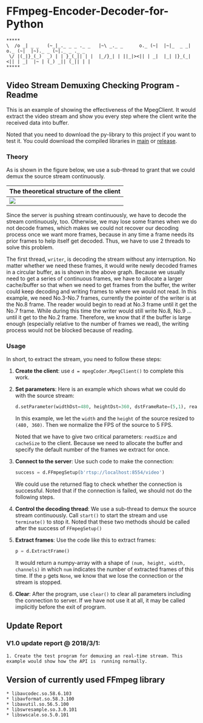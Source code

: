 # FFmpeg-Encoder-Decoder-for-Python

```
*****
\  /o _| _ _   (~_|_._ _ _ ._ _   |~\ _._ _      o._ (~|  |~|_  _ _| o._ (~|  |~)._ _ (~|._ _ ._ _   
 \/ |(_|}_(_)  _) | | }_(_|| | |  |_/}_| | ||_|><|| | _|  |_| |}_(_|<|| | _|  |~ | (_) _|| (_|| | |  
*****
```

## Video Stream Demuxing Checking Program - Readme

This is an example of showing the effectiveness of the MpegClient. It would extract the video stream and show you every step where the client write the received data into buffer.

Noted that you need to download the py-library to this project if you want to test it. You could download the compiled libraries in [main] or [release].

### Theory

As is shown in the figure below, we use a sub-thread to grant that we could demux the source stream continuously.

| The theoretical structure of the client |
| ------ |
|![][theory-show]|

Since the server is pushing stream continuously, we have to decode the stream continuously, too. Otherwise, we may lose some frames when we do not decode frames, which makes we could not recover our decoding process once we want more frames, because in any time a frame needs its prior frames to help itself get decoded. Thus, we have to use 2 threads to solve this problem.

The first thread, `writer`, is decoding the stream without any interruption. No matter whether we need these frames, it would write newly decoded frames in a circular buffer, as is shown in the above graph. Because we usually need to get a series of continuous frames, we have to allocate a larger cache/buffer so that when we need to get frames from the buffer, the writer could keep decoding and writing frames to where we would not read. In this example, we need No.3-No.7 frames, currently the pointer of the writer is at the No.8 frame. The reader would begin to read at No.3 frame until it get the No.7 frame. While during this time the writer would still write No.8, No.9 ... until it get to the No.2 frame. Therefore, we know that if the buffer is large enough (especially relative to the number of frames we read), the writing process would not be blocked because of reading.

### Usage

In short, to extract the stream, you need to follow these steps:

1. **Create the client**: use `d = mpegCoder.MpegClient()` to complete this work.

2. **Set parameters**: Here is an example which shows what we could do with the source stream:
    
    ```python
    d.setParameter(widthDst=480, heightDst=360, dstFrameRate=(5,1), readSize=5, cacheSize=12)
    ```
    
    In this example, we let the `width` and the `height` of the source resized to `(480, 360)`. Then we normalize the FPS of the source to 5 FPS. 
    
    Noted that we have to give two critical parameters: `readSize` and `cacheSize` to the client. Because we need to allocate the buffer and specify the default number of the frames we extract for once.
    
3. **Connect to the server**: Use such code to make the connection:
    
    ```python
    success = d.FFmpegSetup(b'rtsp://localhost:8554/video')
    ```
    
    We could use the returned flag to check whether the connection is successful. Noted that if the connection is failed, we should not do the following steps.
    
4. **Control the decoding thread**: We use a sub-thread to demux the source stream continuously. Call `start()` to start the stream and use `terminate()` to stop it. Noted that these two methods should be called after the success of `FFmpegSetup()`

5. **Extract frames**: Use the code like this to extract frames:
    
    ```python
    p = d.ExtractFrame()
    ```
    
    It would return a numpy-array with a shape of `(num, height, width, channels)` in which `num` indicates the number of extracted frames of this time. If the `p` gets `None`, we know that we lose the connection or the stream is stopped.
    
6. **Clear**: After the program, use `clear()` to clear all parameters including the connection to server. If we have not use it at all, it may be called implicitly before the exit of program.

## Update Report
 
### V1.0 update report @ 2018/3/1:
    1. Create the test program for demuxing an real-time stream. This example would show how the API is  running normally.
 
## Version of currently used FFmpeg library
    * libavcodec.so.58.6.103
    * libavformat.so.58.3.100
    * libavutil.so.56.5.100
    * libswresample.so.3.0.101
    * libswscale.so.5.0.101

[main]:https://cainmagi.github.io/FFmpeg-Encoder-Decoder-for-Python/ "main page"
[release]:https://github.com/cainmagi/FFmpeg-Encoder-Decoder-for-Python/releases "release page"
[theory-show]:display/client_show.png